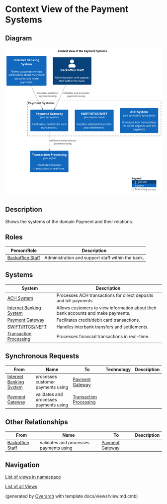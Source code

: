 # Context View of the Payment Systems

## Diagram
![Context View of the Payment Systems](../../mybank/payment/context-view.png)

## Description
Shows the systems of the domain Payment and their relations.

## Roles
| Person/Role | Description |
|---|---|
| [Backoffice Staff](../../mybank/core-banking/backoffice-staff.md)| Administration and support staff within the bank. |

## Systems
| System | Description |
|---|---|
| [ACH System](../../mybank/payment/ach-system.md)| Processes ACH transactions for direct deposits and bill payments. |
| [Internet Banking System](../../mybank/digital-banking/internet-banking-system/internet-banking-system.md)| Allows customers to view information about their bank accounts and make payments. |
| [Payment Gateway](../../mybank/payment/payment-gateway-system.md)| Facilitates credit/debit card transactions. |
| [SWIFT/RTGS/NEFT](../../mybank/payment/swift-rtgs-neft-system.md)| Handles interbank transfers and settlements. |
| [Transaction Processing](../../mybank/core-banking/transaction-processing-system.md)| Processes financial transactions in real-time. |

## Synchronous Requests
| From | Name | To | Technology | Description |
|---|---|---|---|---|
| [Internet Banking System](../../mybank/digital-banking/internet-banking-system/internet-banking-system.md) | processes customer payments using | [Payment Gateway](../../mybank/payment/payment-gateway-system.md) |  |
| [Payment Gateway](../../mybank/payment/payment-gateway-system.md) | validates and processes payments using | [Transaction Processing](../../mybank/core-banking/transaction-processing-system.md) |  |

## Other Relationships
| From | Name | To | Description |
|---|---|---|---|
| [Backoffice Staff](../../mybank/core-banking/backoffice-staff.md) | validates and processes payments using | [Payment Gateway](../../mybank/payment/payment-gateway-system.md) |  |

## Navigation
[List of views in namespace](./views-in-namespace.md)

[List of all Views](../../views.md)


(generated by [Overarch](https://github.com/soulspace-org/overarch) with template docs/views/view.md.cmb)

